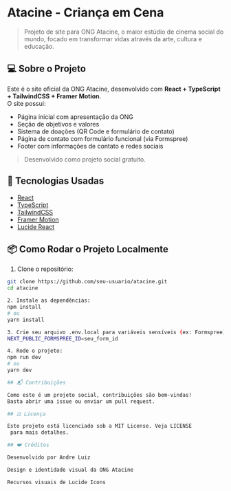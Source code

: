 # Atacine - Criança em Cena

> Projeto de site para ONG Atacine, o maior estúdio de cinema social do mundo, focado em transformar vidas através da arte, cultura e educação.

## 💻 Sobre o Projeto

Este é o site oficial da ONG Atacine, desenvolvido com **React + TypeScript + TailwindCSS + Framer Motion**.  
O site possui:

- Página inicial com apresentação da ONG
- Seção de objetivos e valores
- Sistema de doações (QR Code e formulário de contato)
- Página de contato com formulário funcional (via Formspree)
- Footer com informações de contato e redes sociais

> Desenvolvido como projeto social gratuito.

## 🚀 Tecnologias Usadas

- [React](https://reactjs.org/)
- [TypeScript](https://www.typescriptlang.org/)
- [TailwindCSS](https://tailwindcss.com/)
- [Framer Motion](https://www.framer.com/motion/)
- [Lucide React](https://lucide.dev/)

## 📦 Como Rodar o Projeto Localmente

1. Clone o repositório:
```bash
git clone https://github.com/seu-usuario/atacine.git
cd atacine

2. Instale as dependências:
npm install
# ou
yarn install

3. Crie seu arquivo .env.local para variáveis sensíveis (ex: Formspree):
NEXT_PUBLIC_FORMSPREE_ID=seu_form_id

4. Rode o projeto: 
npm run dev
# ou
yarn dev

## 📬 Contribuições

Como este é um projeto social, contribuições são bem-vindas!
Basta abrir uma issue ou enviar um pull request.

## ⚖️ Licença

Este projeto está licenciado sob a MIT License. Veja LICENSE
 para mais detalhes.

## ❤️ Créditos

Desenvolvido por Andre Luiz

Design e identidade visual da ONG Atacine

Recursos visuais de Lucide Icons